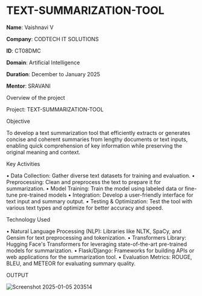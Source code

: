 # TEXT-SUMMARIZATION-TOOL

**Name**: Vaishnavi V

**Company**: CODTECH IT SOLUTIONS

**ID**: CT08DMC

**Domain**: Artificial Intelligence

**Duration**: December to January 2025

**Mentor**: SRAVANI



Overview of the project

Project:  TEXT-SUMMARIZATION-TOOL


Objective

To develop a text summarization tool that efficiently extracts or generates concise and coherent summaries from lengthy documents or text inputs, enabling quick comprehension of key information while preserving the original meaning and context.


Key Activities

•	Data Collection: Gather diverse text datasets for training and evaluation.
•	Preprocessing: Clean and preprocess the text to prepare it for summarization.
•	Model Training: Train the model using labeled data or fine-tune pre-trained models 
•	Integration: Develop a user-friendly interface for text input and summary output.
•	Testing & Optimization: Test the tool with various text types and optimize for better accuracy and speed.



Technology Used

•	Natural Language Processing (NLP): Libraries like NLTK, SpaCy, and Gensim for text preprocessing and tokenization.
•	Transformers Library: Hugging Face's Transformers for leveraging state-of-the-art pre-trained models for summarization.
•	Flask/Django: Frameworks for building APIs or web applications for the summarization tool.
•	Evaluation Metrics: ROUGE, BLEU, and METEOR for evaluating summary quality.




OUTPUT


![Screenshot 2025-01-05 203514](https://github.com/user-attachments/assets/86a8a090-eb04-4f3c-b4e3-86fb7c9e52e2)





